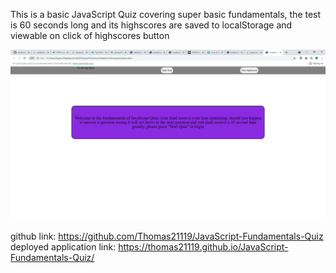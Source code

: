 This is a basic JavaScript Quiz covering super basic fundamentals, the test is 60 seconds long and its highscores are saved to localStorage and viewable on click of highscores button

![ScreenShot](https://github.com/Thomas21119/JavaScript-Fundamentals-Quiz/blob/main/Assets/JavaScript%20Quiz%20-%20Avast%20Secure%20Browser%2016_09_2021%2010_43_31%20PM.png?raw=true)

github link: https://github.com/Thomas21119/JavaScript-Fundamentals-Quiz <br>
deployed application link: https://thomas21119.github.io/JavaScript-Fundamentals-Quiz/